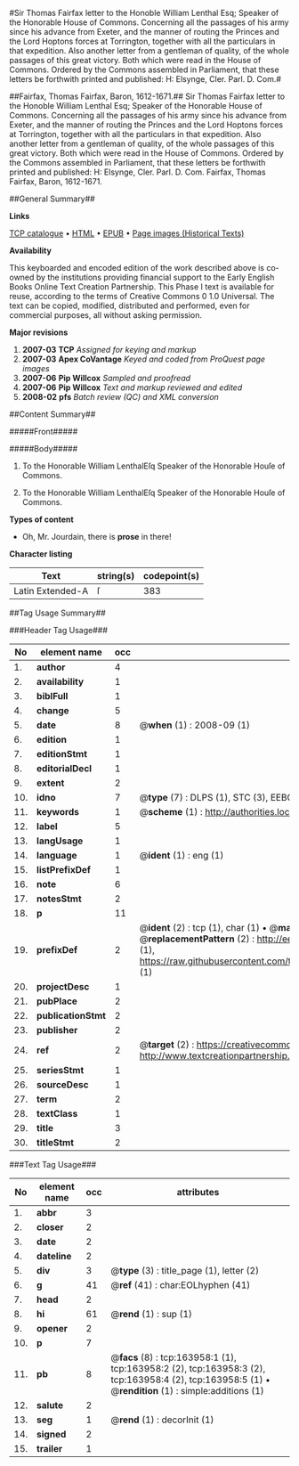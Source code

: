 #Sir Thomas Fairfax letter to the Honoble William Lenthal Esq; Speaker of the Honorable House of Commons. Concerning all the passages of his army since his advance from Exeter, and the manner of routing the Princes and the Lord Hoptons forces at Torrington, together with all the particulars in that expedition. Also another letter from a gentleman of quality, of the whole passages of this great victory. Both which were read in the House of Commons. Ordered by the Commons assembled in Parliament, that these letters be forthwith printed and published: H: Elsynge, Cler. Parl. D. Com.#

##Fairfax, Thomas Fairfax, Baron, 1612-1671.##
Sir Thomas Fairfax letter to the Honoble William Lenthal Esq; Speaker of the Honorable House of Commons. Concerning all the passages of his army since his advance from Exeter, and the manner of routing the Princes and the Lord Hoptons forces at Torrington, together with all the particulars in that expedition. Also another letter from a gentleman of quality, of the whole passages of this great victory. Both which were read in the House of Commons. Ordered by the Commons assembled in Parliament, that these letters be forthwith printed and published: H: Elsynge, Cler. Parl. D. Com.
Fairfax, Thomas Fairfax, Baron, 1612-1671.

##General Summary##

**Links**

[TCP catalogue](http://www.ota.ox.ac.uk/tcp/)  • 
[HTML](http://tei.it.ox.ac.uk/tcp/Texts-HTML/free/A84/A84825.html)  • 
[EPUB](http://tei.it.ox.ac.uk/tcp/Texts-EPUB/free/A84/A84825.epub) • 
[Page images (Historical Texts)](https://data.historicaltexts.jisc.ac.uk/view?pubId=eebo-99861319e&pageId=eebo-99861319e-163958-1)

**Availability**

This keyboarded and encoded edition of the
	       work described above is co-owned by the institutions
	       providing financial support to the Early English Books
	       Online Text Creation Partnership. This Phase I text is
	       available for reuse, according to the terms of Creative
	       Commons 0 1.0 Universal. The text can be copied,
	       modified, distributed and performed, even for
	       commercial purposes, all without asking permission.

**Major revisions**

1. __2007-03__ __TCP__ *Assigned for keying and markup*
1. __2007-03__ __Apex CoVantage__ *Keyed and coded from ProQuest page images*
1. __2007-06__ __Pip Willcox__ *Sampled and proofread*
1. __2007-06__ __Pip Willcox__ *Text and markup reviewed and edited*
1. __2008-02__ __pfs__ *Batch review (QC) and XML conversion*

##Content Summary##

#####Front#####

#####Body#####

1. To the Honorable William LenthalEſq Speaker of the Honorable Houſe of Commons.

1. To the Honorable William LenthalEſq Speaker of the Honorable Houſe of Commons.

**Types of content**

  * Oh, Mr. Jourdain, there is **prose** in there!

**Character listing**


|Text|string(s)|codepoint(s)|
|---|---|---|
|Latin Extended-A|ſ|383|

##Tag Usage Summary##

###Header Tag Usage###

|No|element name|occ|attributes|
|---|---|---|---|
|1.|__author__|4||
|2.|__availability__|1||
|3.|__biblFull__|1||
|4.|__change__|5||
|5.|__date__|8| @__when__ (1) : 2008-09 (1)|
|6.|__edition__|1||
|7.|__editionStmt__|1||
|8.|__editorialDecl__|1||
|9.|__extent__|2||
|10.|__idno__|7| @__type__ (7) : DLPS (1), STC (3), EEBO-CITATION (1), PROQUEST (1), VID (1)|
|11.|__keywords__|1| @__scheme__ (1) : http://authorities.loc.gov/ (1)|
|12.|__label__|5||
|13.|__langUsage__|1||
|14.|__language__|1| @__ident__ (1) : eng (1)|
|15.|__listPrefixDef__|1||
|16.|__note__|6||
|17.|__notesStmt__|2||
|18.|__p__|11||
|19.|__prefixDef__|2| @__ident__ (2) : tcp (1), char (1)  •  @__matchPattern__ (2) : ([0-9\-]+):([0-9IVX]+) (1), (.+) (1)  •  @__replacementPattern__ (2) : http://eebo.chadwyck.com/downloadtiff?vid=$1&page=$2 (1), https://raw.githubusercontent.com/textcreationpartnership/Texts/master/tcpchars.xml#$1 (1)|
|20.|__projectDesc__|1||
|21.|__pubPlace__|2||
|22.|__publicationStmt__|2||
|23.|__publisher__|2||
|24.|__ref__|2| @__target__ (2) : https://creativecommons.org/publicdomain/zero/1.0/ (1), http://www.textcreationpartnership.org/docs/. (1)|
|25.|__seriesStmt__|1||
|26.|__sourceDesc__|1||
|27.|__term__|2||
|28.|__textClass__|1||
|29.|__title__|3||
|30.|__titleStmt__|2||


###Text Tag Usage###

|No|element name|occ|attributes|
|---|---|---|---|
|1.|__abbr__|3||
|2.|__closer__|2||
|3.|__date__|2||
|4.|__dateline__|2||
|5.|__div__|3| @__type__ (3) : title_page (1), letter (2)|
|6.|__g__|41| @__ref__ (41) : char:EOLhyphen (41)|
|7.|__head__|2||
|8.|__hi__|61| @__rend__ (1) : sup (1)|
|9.|__opener__|2||
|10.|__p__|7||
|11.|__pb__|8| @__facs__ (8) : tcp:163958:1 (1), tcp:163958:2 (2), tcp:163958:3 (2), tcp:163958:4 (2), tcp:163958:5 (1)  •  @__rendition__ (1) : simple:additions (1)|
|12.|__salute__|2||
|13.|__seg__|1| @__rend__ (1) : decorInit (1)|
|14.|__signed__|2||
|15.|__trailer__|1||
